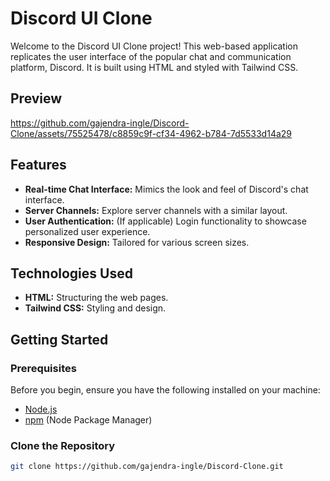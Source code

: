 # Discord UI Clone

Welcome to the Discord UI Clone project! This web-based application replicates the user interface of the popular chat and communication platform, Discord. It is built using HTML and styled with Tailwind CSS.

## Preview
https://github.com/gajendra-ingle/Discord-Clone/assets/75525478/c8859c9f-cf34-4962-b784-7d5533d14a29

## Features

- **Real-time Chat Interface:** Mimics the look and feel of Discord's chat interface.
- **Server Channels:** Explore server channels with a similar layout.
- **User Authentication:** (If applicable) Login functionality to showcase personalized user experience.
- **Responsive Design:** Tailored for various screen sizes.

## Technologies Used

- **HTML:** Structuring the web pages.
- **Tailwind CSS:** Styling and design.

## Getting Started

### Prerequisites

Before you begin, ensure you have the following installed on your machine:

- [Node.js](https://nodejs.org/)
- [npm](https://www.npmjs.com/) (Node Package Manager)


### Clone the Repository

```bash
git clone https://github.com/gajendra-ingle/Discord-Clone.git
